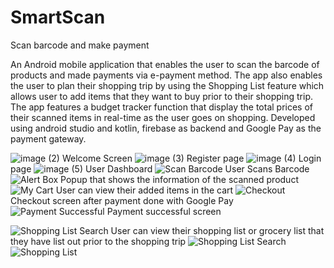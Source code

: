 # SmartScan
Scan barcode and make payment


An Android mobile application that enables the user to scan the barcode of products and made payments via e-payment method. The app also enables the user to plan their shopping trip by using the Shopping List feature which allows user to add items that they want to buy prior to their shopping trip. The app features a budget tracker function that display the total prices of their scanned items in real-time as the user
goes on shopping.  Developed using android studio and kotlin, firebase as backend and Google Pay as the payment gateway.

![image (2)](https://github.com/NafeesMn/SmartScan/assets/145410311/d2900b39-da48-4aad-9581-ecc35f040a49)
Welcome Screen
![image (3)](https://github.com/NafeesMn/SmartScan/assets/145410311/ae309c1f-2e10-4bc8-a3f4-55079d47cdc2)
Register page
![image (4)](https://github.com/NafeesMn/SmartScan/assets/145410311/84980f5e-02c2-44cc-81dc-52c425cf6c2e)
Login page
![image (5)](https://github.com/NafeesMn/SmartScan/assets/145410311/4918b2bc-a139-4bf3-9484-d34ca543db3d)
User Dashboard
![Scan Barcode](https://github.com/NafeesMn/SmartScan/assets/145410311/ad130df4-3f51-445e-bf43-cb1f02656f86)
User Scans Barcode
![Alert Box](https://github.com/NafeesMn/SmartScan/assets/145410311/2d5ca7ca-c14a-45fc-ba62-d46d4e5063f3)
Popup that shows the information of the scanned product
![My Cart](https://github.com/NafeesMn/SmartScan/assets/145410311/2466a96f-f1b3-4e45-abc9-35950b2616a4)
User can view their added items in the cart
![Checkout](https://github.com/NafeesMn/SmartScan/assets/145410311/730ce133-23de-474d-9c67-71af70a03ee1)
Checkout screen after payment done with Google Pay
![Payment Successful](https://github.com/NafeesMn/SmartScan/assets/145410311/cba2660f-c58a-48fe-9dad-5a722567fb87)
Payment successful screen

![Shopping List Search](https://github.com/NafeesMn/SmartScan/assets/145410311/d5d26d8a-5348-4090-8e67-7b9fda53d932)
User can view their shopping list or grocery list that they have list out prior to the shopping trip
![Shopping List Search](https://github.com/NafeesMn/SmartScan/assets/145410311/e6814458-92e1-427b-ae80-89bde0285a22)
![Shopping List](https://github.com/NafeesMn/SmartScan/assets/145410311/8376f3c6-68e2-46d2-8689-f87c229e7458)


